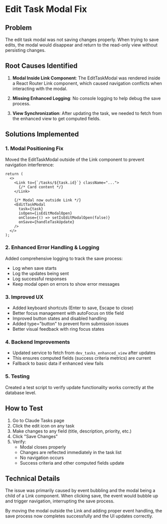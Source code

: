 # Edit Task Modal Fix

## Problem
The edit task modal was not saving changes properly. When trying to save edits, the modal would disappear and return to the read-only view without persisting changes.

## Root Causes Identified

1. **Modal Inside Link Component**: The EditTaskModal was rendered inside a React Router Link component, which caused navigation conflicts when interacting with the modal.

2. **Missing Enhanced Logging**: No console logging to help debug the save process.

3. **View Synchronization**: After updating the task, we needed to fetch from the enhanced view to get computed fields.

## Solutions Implemented

### 1. Modal Positioning Fix
Moved the EditTaskModal outside of the Link component to prevent navigation interference:

```tsx
return (
  <>
    <Link to={`/tasks/${task.id}`} className="...">
      {/* Card content */}
    </Link>
    
    {/* Modal now outside Link */}
    <EditTaskModal
      task={task}
      isOpen={isEditModalOpen}
      onClose={() => setIsEditModalOpen(false)}
      onSave={handleTaskUpdate}
    />
  </>
);
```

### 2. Enhanced Error Handling & Logging
Added comprehensive logging to track the save process:
- Log when save starts
- Log the updates being sent
- Log successful responses
- Keep modal open on errors to show error messages

### 3. Improved UX
- Added keyboard shortcuts (Enter to save, Escape to close)
- Better focus management with autoFocus on title field
- Improved button states and disabled handling
- Added type="button" to prevent form submission issues
- Better visual feedback with ring focus states

### 4. Backend Improvements
- Updated service to fetch from `dev_tasks_enhanced_view` after updates
- This ensures computed fields (success criteria metrics) are current
- Fallback to basic data if enhanced view fails

### 5. Testing
Created a test script to verify update functionality works correctly at the database level.

## How to Test

1. Go to Claude Tasks page
2. Click the edit icon on any task
3. Make changes to any field (title, description, priority, etc.)
4. Click "Save Changes"
5. Verify:
   - Modal closes properly
   - Changes are reflected immediately in the task list
   - No navigation occurs
   - Success criteria and other computed fields update

## Technical Details

The issue was primarily caused by event bubbling and the modal being a child of a Link component. When clicking save, the event would bubble up and trigger navigation, interrupting the save process.

By moving the modal outside the Link and adding proper event handling, the save process now completes successfully and the UI updates correctly.